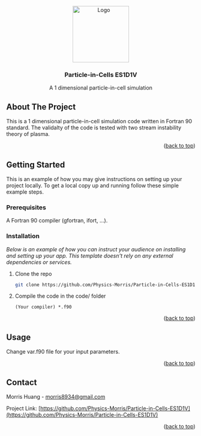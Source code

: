 <div id="top"></div>

<!-- PROJECT LOGO -->
<br />
<div align="center">
  <a href="https://github.com/Physics-Morris/Particle-in-Cells-ES1D1V">
    <img src="https://github.com/Physics-Morris/Particle-in-Cells-ES1D1V/blob/main/figures/video/0499.png" alt="Logo" width="150">
  </a>

  <h3 align="center">Particle-in-Cells ES1D1V</h3>

  <p align="center">
    A 1 dimensional particle-in-cell simulation
  </p>
</div>


<!-- ABOUT THE PROJECT -->
## About The Project

This is a 1 dimensional particle-in-cell simulation code written in Fortran 90 standard. The validalty of the code is tested with two stream instability theory of plasma.

<p align="right">(<a href="#top">back to top</a>)</p>



<!-- GETTING STARTED -->
## Getting Started

This is an example of how you may give instructions on setting up your project locally.
To get a local copy up and running follow these simple example steps.

### Prerequisites

A Fortran 90 compiler (gfortran, ifort, ...).

### Installation

_Below is an example of how you can instruct your audience on installing and setting up your app. This template doesn't rely on any external dependencies or services._

1. Clone the repo
   ```sh
   git clone https://github.com/Physics-Morris/Particle-in-Cells-ES1D1V.git
   ```
3. Compile the code in the code/ folder
   ```
   (Your compiler) *.f90
   ```

<p align="right">(<a href="#top">back to top</a>)</p>


<!-- USAGE EXAMPLES -->
## Usage

Change var.f90 file for your input parameters.

<p align="right">(<a href="#top">back to top</a>)</p>

## Contact

Morris Huang - morris8934@gmail.com

Project Link: [https://github.com/Physics-Morris/Particle-in-Cells-ES1D1V](https://github.com/Physics-Morris/Particle-in-Cells-ES1D1V)

<p align="right">(<a href="#top">back to top</a>)</p>
